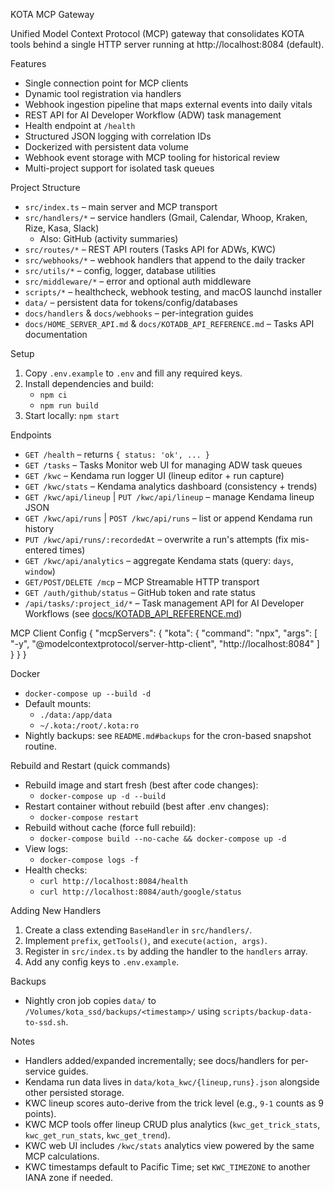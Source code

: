 KOTA MCP Gateway

Unified Model Context Protocol (MCP) gateway that consolidates KOTA tools behind a single HTTP server running at http://localhost:8084 (default).

Features
- Single connection point for MCP clients
- Dynamic tool registration via handlers
- Webhook ingestion pipeline that maps external events into daily vitals
- REST API for AI Developer Workflow (ADW) task management
- Health endpoint at `/health`
- Structured JSON logging with correlation IDs
- Dockerized with persistent data volume
- Webhook event storage with MCP tooling for historical review
- Multi-project support for isolated task queues

Project Structure
- `src/index.ts` – main server and MCP transport
- `src/handlers/*` – service handlers (Gmail, Calendar, Whoop, Kraken, Rize, Kasa, Slack)
  - Also: GitHub (activity summaries)
- `src/routes/*` – REST API routers (Tasks API for ADWs, KWC)
- `src/webhooks/*` – webhook handlers that append to the daily tracker
- `src/utils/*` – config, logger, database utilities
- `src/middleware/*` – error and optional auth middleware
- `scripts/*` – healthcheck, webhook testing, and macOS launchd installer
- `data/` – persistent data for tokens/config/databases
- `docs/handlers` & `docs/webhooks` – per-integration guides
- `docs/HOME_SERVER_API.md` & `docs/KOTADB_API_REFERENCE.md` – Tasks API documentation

Setup
1. Copy `.env.example` to `.env` and fill any required keys.
2. Install dependencies and build:
   - `npm ci`
   - `npm run build`
3. Start locally: `npm start`

Endpoints
- `GET /health` – returns `{ status: 'ok', ... }`
- `GET /tasks` – Tasks Monitor web UI for managing ADW task queues
- `GET /kwc` – Kendama run logger UI (lineup editor + run capture)
- `GET /kwc/stats` – Kendama analytics dashboard (consistency + trends)
- `GET /kwc/api/lineup` | `PUT /kwc/api/lineup` – manage Kendama lineup JSON
- `GET /kwc/api/runs` | `POST /kwc/api/runs` – list or append Kendama run history
- `PUT /kwc/api/runs/:recordedAt` – overwrite a run's attempts (fix mis-entered times)
- `GET /kwc/api/analytics` – aggregate Kendama stats (query: `days`, `window`)
- `GET/POST/DELETE /mcp` – MCP Streamable HTTP transport
- `GET /auth/github/status` – GitHub token and rate status
- `/api/tasks/:project_id/*` – Task management API for AI Developer Workflows (see [docs/KOTADB_API_REFERENCE.md](docs/KOTADB_API_REFERENCE.md))

MCP Client Config
{
  "mcpServers": {
    "kota": {
      "command": "npx",
      "args": [
        "-y",
        "@modelcontextprotocol/server-http-client",
        "http://localhost:8084"
      ]
    }
  }
}

Docker
- `docker-compose up --build -d`
- Default mounts:
  - `./data:/app/data`
  - `~/.kota:/root/.kota:ro`
- Nightly backups: see `README.md#backups` for the cron-based snapshot routine.

Rebuild and Restart (quick commands)
- Rebuild image and start fresh (best after code changes):
  - `docker-compose up -d --build`
- Restart container without rebuild (best after .env changes):
  - `docker-compose restart`
- Rebuild without cache (force full rebuild):
  - `docker-compose build --no-cache && docker-compose up -d`
- View logs:
  - `docker-compose logs -f`
- Health checks:
  - `curl http://localhost:8084/health`
  - `curl http://localhost:8084/auth/google/status`

Adding New Handlers
1. Create a class extending `BaseHandler` in `src/handlers/`.
2. Implement `prefix`, `getTools()`, and `execute(action, args)`.
3. Register in `src/index.ts` by adding the handler to the `handlers` array.
4. Add any config keys to `.env.example`.

Backups
- Nightly cron job copies `data/` to `/Volumes/kota_ssd/backups/<timestamp>/` using `scripts/backup-data-to-ssd.sh`.

Notes
- Handlers added/expanded incrementally; see docs/handlers for per-service guides.
- Kendama run data lives in `data/kota_kwc/{lineup,runs}.json` alongside other persisted storage.
- KWC lineup scores auto-derive from the trick level (e.g., `9-1` counts as 9 points).
- KWC MCP tools offer lineup CRUD plus analytics (`kwc_get_trick_stats`, `kwc_get_run_stats`, `kwc_get_trend`).
- KWC web UI includes `/kwc/stats` analytics view powered by the same MCP calculations.
- KWC timestamps default to Pacific Time; set `KWC_TIMEZONE` to another IANA zone if needed.
